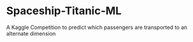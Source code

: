 # Spaceship-Titanic-ML
A Kaggle Competition to predict which passengers are transported to an alternate dimension
